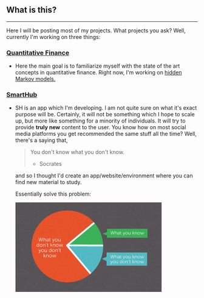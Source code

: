 ## What is this?
---

Here I will be posting most of my projects. What projects you ask? Well, currently I'm working on three things:
### [Quantitative Finance](https://github.com/whateverhappns/quantproject.git)
  - Here the main goal is to familiarize myself with the state of the art concepts in quantitative finance. Right now, I'm working on [hidden Markov models.](https://en.wikipedia.org/wiki/Hidden_Markov_model)

### [SmartHub](https://github.com/whateverhappns/smarthub.git) 
- SH is an app which I'm developing. I am not quite sure on what it's exact purpose will be. Certainly, it will not be something which I hope to scale up, but more like something for a minority of individuals. It will try to provide **truly new** content to the user. You know how on most social media platforms you get recommended the same stuff all the time? Well, there's a saying that, 
    > You don't know what you don't know.
    > - Socrates

  and so I thought I'd create an app/website/environment where you can find new material to study. 
  
  Essentially solve this problem:
  
  <img src="https://github.com/WhateverHappns/whateverhappns.github.io/blob/master/imgs/ydk.jpg" width="385" height="235" />

